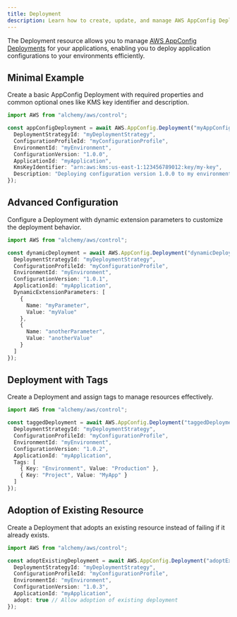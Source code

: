 ```yaml
---
title: Deployment
description: Learn how to create, update, and manage AWS AppConfig Deployments using Alchemy Cloud Control.
---
```



The Deployment resource allows you to manage [AWS AppConfig Deployments](https://docs.aws.amazon.com/appconfig/latest/userguide/) for your applications, enabling you to deploy application configurations to your environments efficiently.

## Minimal Example

Create a basic AppConfig Deployment with required properties and common optional ones like KMS key identifier and description.

```ts
import AWS from "alchemy/aws/control";

const appConfigDeployment = await AWS.AppConfig.Deployment("myAppConfigDeployment", {
  DeploymentStrategyId: "myDeploymentStrategy",
  ConfigurationProfileId: "myConfigurationProfile",
  EnvironmentId: "myEnvironment",
  ConfigurationVersion: "1.0.0",
  ApplicationId: "myApplication",
  KmsKeyIdentifier: "arn:aws:kms:us-east-1:123456789012:key/my-key",
  Description: "Deploying configuration version 1.0.0 to my environment"
});
```

## Advanced Configuration

Configure a Deployment with dynamic extension parameters to customize the deployment behavior.

```ts
import AWS from "alchemy/aws/control";

const dynamicDeployment = await AWS.AppConfig.Deployment("dynamicDeployment", {
  DeploymentStrategyId: "myDeploymentStrategy",
  ConfigurationProfileId: "myConfigurationProfile",
  EnvironmentId: "myEnvironment",
  ConfigurationVersion: "1.0.1",
  ApplicationId: "myApplication",
  DynamicExtensionParameters: [
    {
      Name: "myParameter",
      Value: "myValue"
    },
    {
      Name: "anotherParameter",
      Value: "anotherValue"
    }
  ]
});
```

## Deployment with Tags

Create a Deployment and assign tags to manage resources effectively.

```ts
import AWS from "alchemy/aws/control";

const taggedDeployment = await AWS.AppConfig.Deployment("taggedDeployment", {
  DeploymentStrategyId: "myDeploymentStrategy",
  ConfigurationProfileId: "myConfigurationProfile",
  EnvironmentId: "myEnvironment",
  ConfigurationVersion: "1.0.2",
  ApplicationId: "myApplication",
  Tags: [
    { Key: "Environment", Value: "Production" },
    { Key: "Project", Value: "MyApp" }
  ]
});
```

## Adoption of Existing Resource

Create a Deployment that adopts an existing resource instead of failing if it already exists.

```ts
import AWS from "alchemy/aws/control";

const adoptExistingDeployment = await AWS.AppConfig.Deployment("adoptExistingDeployment", {
  DeploymentStrategyId: "myDeploymentStrategy",
  ConfigurationProfileId: "myConfigurationProfile",
  EnvironmentId: "myEnvironment",
  ConfigurationVersion: "1.0.3",
  ApplicationId: "myApplication",
  adopt: true // Allow adoption of existing deployment
});
```

